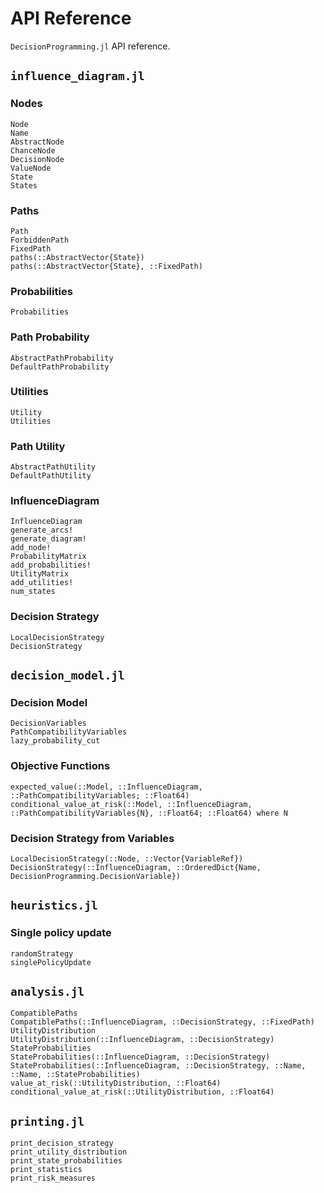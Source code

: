 # API Reference
`DecisionProgramming.jl` API reference.

## `influence_diagram.jl`
### Nodes
```@docs
Node
Name
AbstractNode
ChanceNode
DecisionNode
ValueNode
State
States
```

### Paths
```@docs
Path
ForbiddenPath
FixedPath
paths(::AbstractVector{State})
paths(::AbstractVector{State}, ::FixedPath)
```

### Probabilities
```@docs
Probabilities
```

### Path Probability
```@docs
AbstractPathProbability
DefaultPathProbability
```

### Utilities
```@docs
Utility
Utilities
```

### Path Utility
```@docs
AbstractPathUtility
DefaultPathUtility
```

### InfluenceDiagram
```@docs
InfluenceDiagram
generate_arcs!
generate_diagram!
add_node!
ProbabilityMatrix
add_probabilities!
UtilityMatrix
add_utilities!
num_states
```

### Decision Strategy
```@docs
LocalDecisionStrategy
DecisionStrategy
```


## `decision_model.jl`
### Decision Model
```@docs
DecisionVariables
PathCompatibilityVariables
lazy_probability_cut
```

### Objective Functions
```@docs
expected_value(::Model, ::InfluenceDiagram, ::PathCompatibilityVariables; ::Float64)
conditional_value_at_risk(::Model, ::InfluenceDiagram, ::PathCompatibilityVariables{N}, ::Float64; ::Float64) where N
```

### Decision Strategy from Variables
```@docs
LocalDecisionStrategy(::Node, ::Vector{VariableRef})
DecisionStrategy(::InfluenceDiagram, ::OrderedDict{Name, DecisionProgramming.DecisionVariable})
```

## `heuristics.jl`
### Single policy update
```@docs
randomStrategy
singlePolicyUpdate
```

## `analysis.jl`
```@docs
CompatiblePaths
CompatiblePaths(::InfluenceDiagram, ::DecisionStrategy, ::FixedPath)
UtilityDistribution
UtilityDistribution(::InfluenceDiagram, ::DecisionStrategy)
StateProbabilities
StateProbabilities(::InfluenceDiagram, ::DecisionStrategy)
StateProbabilities(::InfluenceDiagram, ::DecisionStrategy, ::Name, ::Name, ::StateProbabilities)
value_at_risk(::UtilityDistribution, ::Float64)
conditional_value_at_risk(::UtilityDistribution, ::Float64)
```

## `printing.jl`
```@docs
print_decision_strategy
print_utility_distribution
print_state_probabilities
print_statistics
print_risk_measures
```
